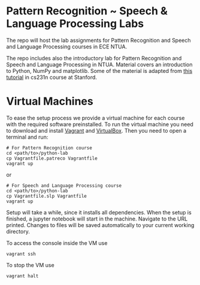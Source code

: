 # Pattern Recognition ~ Speech & Language Processing Labs

The repo will host the lab assignments for Pattern Recognition and Speech and Language Processing courses in ECE NTUA.

The repo includes also the introductory lab for Pattern Recognition and Speech and Language Processing in
NTUA. Material covers an introduction to Python, NumPy and matplotlib. Some of the material is adapted from [this
tutorial](http://cs231n.github.io/python-numpy-tutorial/) in cs231n course at Stanford.

# Virtual Machines

To ease the setup process we provide a virtual machine for each course with the required
software preinstalled. To run the virtual machine you need to download and install [Vagrant](https://www.vagrantup.com/) and [VirtualBox](https://www.virtualbox.org/wiki/Downloads). Then you need to open a terminal and run:
```
# For Pattern Recognition course
cd <path/to>/python-lab
cp Vagrantfile.patreco Vagrantfile
vagrant up
```
or
```
# For Speech and Language Processing course
cd <path/to>/python-lab
cp Vagrantfile.slp Vagrantfile
vagrant up
```
Setup will take a while, since it installs all dependencies. When the setup is finished, a jupyter notebook will start in the machine. Navigate to the URL printed. Changes to files will be saved automatically to your current working directory.

To access the console inside the VM use
```
vagrant ssh
```
To stop the VM use
```
vagrant halt
```
